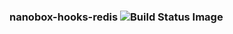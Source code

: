 ### nanobox-hooks-redis ![Build Status Image](https://travis-ci.org/nanobox-io/nanobox-hooks-redis.svg)